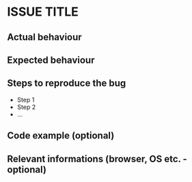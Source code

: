 # ISSUE TITLE

## Actual behaviour


## Expected behaviour


## Steps to reproduce the bug

* Step 1
* Step 2
* ...

## Code example (optional)

## Relevant informations (browser, OS etc. - optional)
